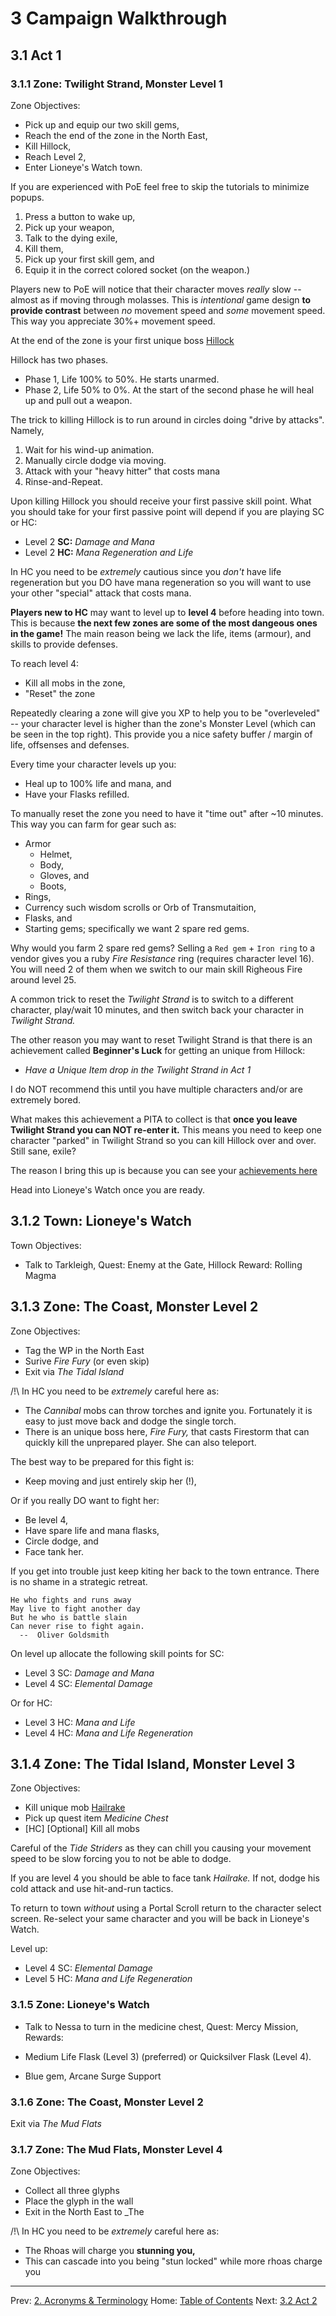 # 3 Campaign Walkthrough

## 3.1 Act 1

### 3.1.1 Zone: Twilight Strand, Monster Level 1

Zone Objectives:

 * Pick up and equip our two skill gems,
 * Reach the end of the zone in the North East,
 * Kill Hillock,
 * Reach Level 2,
 * Enter Lioneye's Watch town.

If you are experienced with PoE feel free to skip the tutorials to minimize popups.

1. Press a button to wake up,
2. Pick up your weapon,
3. Talk to the dying exile,
4. Kill them,
5. Pick up your first skill gem, and
6. Equip it in the correct colored socket (on the weapon.)

Players new to PoE will notice that their character moves _really_ slow -- almost as if moving through molasses. This is _intentional_ game design **to provide contrast** between _no_ movement speed and _some_ movement speed.  This way you appreciate 30%+ movement speed.

At the end of the zone is your first unique boss [Hillock](https://www.poewiki.net/wiki/Hillock)

Hillock has two phases.

* Phase 1, Life 100% to 50%. He starts unarmed.
* Phase 2, Life  50% to 0%.  At the start of the second phase he will heal up and pull out a weapon.

The trick to killing Hillock is to run around in circles doing "drive by attacks". Namely,

1. Wait for his wind-up animation.
2. Manually circle dodge via moving.
3. Attack with your "heavy hitter" that costs mana
4. Rinse-and-Repeat.

Upon killing Hillock you should receive your first passive skill point.  What you should take for your first passive point will depend if you are playing SC or HC:

* Level 2 **SC:** _Damage and Mana_ 
* Level 2 **HC:** _Mana Regeneration and Life_

In HC you need to be _extremely_ cautious since you _don't_ have life regeneration but you DO have mana regeneration so you will want to use your other "special" attack that costs mana.  

**Players new to HC** may want to level up to **level 4** before heading into town. This is because **the next few zones are some of the most dangeous ones in the game!** The main reason being we lack the life, items (armour), and skills to provide defenses.

To reach level 4:

  * Kill all mobs in the zone,
  * "Reset" the zone

Repeatedly clearing a zone will give you XP to help you to be "overleveled" -- your character level is higher than the zone's Monster Level (which can be seen in the top right). This provide you a nice safety buffer / margin of life, offsenses and defenses.

Every time your character levels up you:

 * Heal up to 100% life and mana, and
 * Have your Flasks refilled.

To manually reset the zone you need to have it "time out" after ~10 minutes. This way you can farm for gear such as:

  * Armor
    * Helmet, 
    * Body,
    * Gloves, and
    * Boots,
  * Rings,
  * Currency such wisdom scrolls or Orb of Transmutaition,
  * Flasks, and
  * Starting gems; specifically we want 2 spare red gems.

Why would you farm 2 spare red gems? Selling a `Red gem` + `Iron ring` to a vendor gives you a ruby _Fire Resistance_ ring (requires character level 16). You will need 2 of them when we switch to our main skill Righeous Fire around level 25.

A common trick to reset the _Twilight Strand_ is to switch to a different character, play/wait 10 minutes, and then switch back your character in _Twilight Strand._

The other reason you may want to reset Twilight Strand is that there is an achievement called **Beginner's Luck** for getting an unique from Hillock:

* _Have a Unique Item drop in the Twilight Strand in Act 1_

I do NOT recommend this until you have multiple characters and/or are extremely bored.

What makes this achievement a PITA to collect is that **once you leave Twilight Strand you can NOT re-enter it.**  This means you need to keep one character "parked" in Twilight Strand so you can kill Hillock over and over.  Still sane, exile?

The reason I bring this up is because you can see your [achievements here](https://www.pathofexile.com/account/view-profile/CheckList/achievements)

Head into Lioneye's Watch once you are ready.

## 3.1.2 Town: Lioneye's Watch

Town Objectives:

  * Talk to Tarkleigh, Quest: Enemy at the Gate, Hillock Reward: Rolling Magma

## 3.1.3 Zone: The Coast, Monster Level 2

Zone Objectives:
  
  * Tag the WP in the North East
  * Surive _Fire Fury_ (or even skip)
  * Exit via _The Tidal Island_

/!\ In HC you need to be _extremely_ careful here as:

 * The _Cannibal_ mobs can throw torches and ignite you.  Fortunately it is easy to just move back and dodge the single torch.  
 * There is an unique boss here, _Fire Fury,_ that casts Firestorm that can quickly kill the unprepared player. She can also teleport.  
 
The best way to be prepared for this fight is:
 
  * Keep moving and just entirely skip her (!),

Or if you really DO want to fight her:

  * Be level 4,
  * Have spare life and mana flasks,
  * Circle dodge, and
  * Face tank her.

If you get into trouble just keep kiting her back to the town entrance. There is no shame in a strategic retreat.

    He who fights and runs away
    May live to fight another day
    But he who is battle slain
    Can never rise to fight again.
      --  Oliver Goldsmith

On level up allocate the following skill points for SC:

  * Level 3 SC: _Damage and Mana_
  * Level 4 SC: _Elemental Damage_

Or for HC:

  * Level 3 HC: _Mana and Life_
  * Level 4 HC: _Mana and Life Regeneration_

## 3.1.4 Zone: The Tidal Island, Monster Level 3

Zone Objectives:

  * Kill unique mob [Hailrake](https://www.poewiki.net/wiki/Hailrake)
  * Pick up quest item _Medicine Chest_
  * [HC] [Optional] Kill all mobs

Careful of the _Tide Striders_ as they can chill you causing your movement speed to be slow forcing you to not be able to dodge.

If you are level 4 you should be able to face tank _Hailrake._ If not,
dodge his cold attack and use hit-and-run tactics.

To return to town _without_ using a Portal Scroll return to the character select screen.  Re-select your same character and you will be back in Lioneye's Watch.

Level up:

  * Level 4 SC: _Elemental Damage_
  * Level 5 HC: _Mana and Life Regeneration_

### 3.1.5 Zone: Lioneye's Watch

* Talk to Nessa to turn in the medicine chest, Quest: Mercy Mission, Rewards: 

 * Medium Life Flask (Level 3) (preferred) or Quicksilver Flask (Level 4).
 * Blue gem, Arcane Surge Support

### 3.1.6 Zone: The Coast, Monster Level 2

Exit via _The Mud Flats_

### 3.1.7 Zone: The Mud Flats, Monster Level 4

Zone Objectives:

  * Collect all three glyphs
  * Place the glyph in the wall
  * Exit in the North East to _The 

/!\  In HC you need to be _extremely_ careful here as:

  * The Rhoas will charge you **stunning you,**
  * This can cascade into you being "stun locked" while more rhoas charge you

---

Prev: [2. Acronyms & Terminology](acronyms.md)
Home: [Table of Contents](readme.md)
Next: [3.2 Act 2](act2.md)

